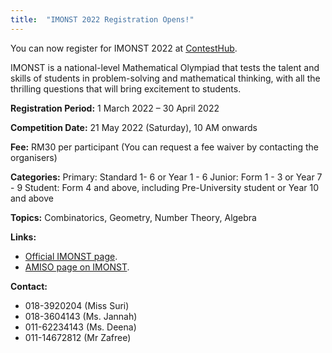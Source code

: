 ```yaml
---
title:  "IMONST 2022 Registration Opens!"
---
```


You can now register for IMONST 2022 at [ContestHub](https://contesthub.my/register).

IMONST is a national-level Mathematical Olympiad that tests the talent and skills of students in problem-solving and mathematical thinking, with all the thrilling questions that will bring excitement to students.


**Registration Period:**
1 March 2022 – 30 April 2022

**Competition Date:**
21 May 2022 (Saturday), 10 AM onwards

**Fee:**
RM30 per participant (You can request a fee waiver by contacting the organisers)


**Categories:**
Primary: Standard 1- 6 or Year 1 - 6
Junior: Form 1 - 3 or Year 7 - 9
Student: Form 4 and above, including Pre-University student or Year 10 and above


**Topics:**
Combinatorics, Geometry, Number Theory, Algebra


**Links:**
- [Official IMONST page](https://imo-malaysia.org/imonst1/).
- [AMISO page on IMONST](https://amiso.my/imo/).

**Contact:**
- 018-3920204 (Miss Suri)
- 018-3604143 (Ms. Jannah)
- 011-62234143 (Ms. Deena)
- 011-14672812 (Mr Zafree)